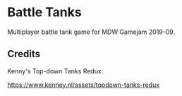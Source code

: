 Battle Tanks
============

Multiplayer battle tank game for MDW Gamejam 2019-09.


Credits
-------

Kenny's Top-down Tanks Redux:

https://www.kenney.nl/assets/topdown-tanks-redux

